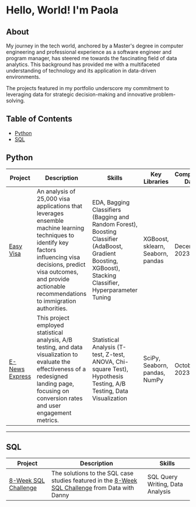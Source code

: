 # Hello, World! I'm Paola

## About

My journey in the tech world, anchored by a Master's degree in computer engineering and professional experience as a software engineer and program manager, has steered me towards the fascinating field of data analytics. This background has provided me with a multifaceted understanding of technology and its application in data-driven environments.

The projects featured in my portfolio underscore my commitment to leveraging data for strategic decision-making and innovative problem-solving.

## Table of Contents
- [Python](#python)
- [SQL](#sql)

## Python

| Project | Description | Skills | Key Libraries | Completion Date |
|---------|-------------|--------|---------------|-----------------|
| [Easy Visa](https://github.com/paola-ap/data-analytics-course/blob/main/Easy%20Visa/EasyVisa.ipynb) | An analysis of 25,000 visa applications that leverages ensemble machine learning techniques to identify key factors influencing visa decisions, predict visa outcomes, and provide actionable recommendations to immigration authorities. |  EDA, Bagging Classifiers (Bagging and Random Forest), Boosting Classifier (AdaBoost, Gradient Boosting, XGBoost), Stacking Classifier, Hyperparameter Tuning | XGBoost, sklearn, Seaborn, pandas | December 2023 |
| [E-News Express](https://github.com/paola-ap/data-analytics-course/blob/main/E-News%20Express/ENews_Express.ipynb) | This project employed statistical analysis, A/B testing, and data visualization to evaluate the effectiveness of a redesigned landing page, focusing on conversion rates and user engagement metrics. | Statistical Analysis (T-test, Z-test, ANOVA, Chi-square Test), Hypothesis Testing, A/B Testing, Data Visualization | SciPy, Seaborn, pandas, NumPy | October 2023 |

***

## SQL

| Project | Description | Skills |
|---------|-------------|--------|
| [8-Week SQL Challenge](https://github.com/paola-ap/sql-challenges/tree/main/8-Week-SQL-Challenge) | The solutions to the SQL case studies featured in the [8-Week SQL Challenge](https://8weeksqlchallenge.com) from Data with Danny | SQL Query Writing, Data Analysis |
